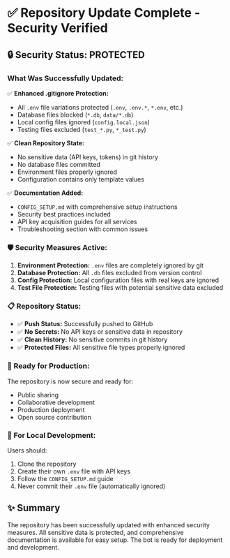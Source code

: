 # ✅ Repository Update Complete - Security Verified

## 🔒 Security Status: PROTECTED

### What Was Successfully Updated:

✅ **Enhanced .gitignore Protection:**
- All `.env` file variations protected (`.env`, `.env.*`, `*.env`, etc.)
- Database files blocked (`*.db`, `data/*.db`)
- Local config files ignored (`config.local.json`)
- Testing files excluded (`test_*.py`, `*_test.py`)

✅ **Clean Repository State:**
- No sensitive data (API keys, tokens) in git history
- No database files committed
- Environment files properly ignored
- Configuration contains only template values

✅ **Documentation Added:**
- `CONFIG_SETUP.md` with comprehensive setup instructions
- Security best practices included
- API key acquisition guides for all services
- Troubleshooting section with common issues

### 🛡️ Security Measures Active:

1. **Environment Protection:** `.env` files are completely ignored by git
2. **Database Protection:** All `.db` files excluded from version control  
3. **Config Protection:** Local configuration files with real keys are ignored
4. **Test File Protection:** Testing files with potential sensitive data excluded

### 📋 Repository Status:

- ✅ **Push Status:** Successfully pushed to GitHub
- ✅ **No Secrets:** No API keys or sensitive data in repository
- ✅ **Clean History:** No sensitive commits in git history
- ✅ **Protected Files:** All sensitive file types properly ignored

### 🚀 Ready for Production:

The repository is now secure and ready for:
- Public sharing
- Collaborative development  
- Production deployment
- Open source contribution

### 🔧 For Local Development:

Users should:
1. Clone the repository
2. Create their own `.env` file with API keys
3. Follow the `CONFIG_SETUP.md` guide
4. Never commit their `.env` file (automatically ignored)

## ✨ Summary

The repository has been successfully updated with enhanced security measures. All sensitive data is protected, and comprehensive documentation is available for easy setup. The bot is ready for deployment and development.
